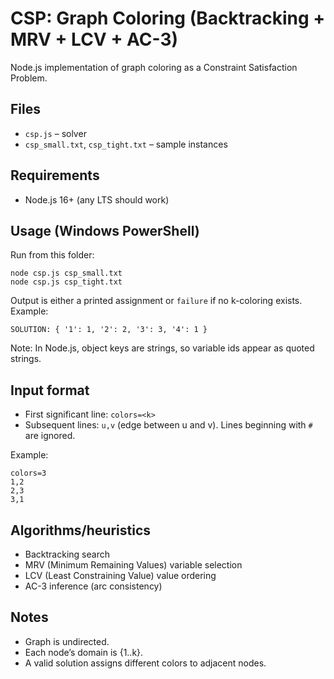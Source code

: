 # CSP: Graph Coloring (Backtracking + MRV + LCV + AC-3)

Node.js implementation of graph coloring as a Constraint Satisfaction Problem.

## Files

- `csp.js` – solver
- `csp_small.txt`, `csp_tight.txt` – sample instances

## Requirements

- Node.js 16+ (any LTS should work)

## Usage (Windows PowerShell)

Run from this folder:

```
node csp.js csp_small.txt
node csp.js csp_tight.txt
```

Output is either a printed assignment or `failure` if no k-coloring exists. Example:

```
SOLUTION: { '1': 1, '2': 2, '3': 3, '4': 1 }
```

Note: In Node.js, object keys are strings, so variable ids appear as quoted strings.

## Input format

- First significant line: `colors=<k>`
- Subsequent lines: `u,v` (edge between u and v). Lines beginning with `#` are ignored.

Example:

```
colors=3
1,2
2,3
3,1
```

## Algorithms/heuristics

- Backtracking search
- MRV (Minimum Remaining Values) variable selection
- LCV (Least Constraining Value) value ordering
- AC-3 inference (arc consistency)

## Notes

- Graph is undirected.
- Each node’s domain is {1..k}.
- A valid solution assigns different colors to adjacent nodes.

